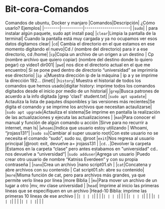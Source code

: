 # Bit-cora-Comandos
Comandos de ubuntu, Docker y manjaro
|Comandos|Descripción| ¿Cómo usarlo? Ejemplos|
|--------|-----------|-----------------------|
|`sudo`| | para instalar algún paquete, sudo apt install paq|
|`clear`|Limpia la pantalla de la terminal| Cuando la pantalla está muy cargada y ya no ocupamos ver esos datos digitamos clear|
|`cd`| Cambia el directorio en el que estamos en ese momento digitando el nuevo|Cd / (nombre del directorio) para ir a ese directorio, cd /home|
|`cp`|Copia un archivo de un origen a un destino | Cp (nombre archivo que quiero copiar) (nombre del destino donde lo quiero pegar) cp video1 dir001|
|`pwd`| nos dice el directorio actual en el que me encuentro| Si se pone pwd dentro de directorio “universidad” se imprimiría ese directorio|
|`ip a`|Muestra dirección ip de la máquina | ip a y se imprime la dirección 192… (linet)|
|`history`| Muestra el historial de todos los comandos que hemos usado|digitar history: imprime todos los comandos digitados desde el inicio por medio de un historial|
|`grep`|Busca patrones de acuerdo a la info digitada |grep 'clas1' student.txt|
|`sudo apt upadate`| Actauliza la lista de paqutes disponibles y las versiones más recientes|Se digita el comando y se imprime los archivos que necesitan actaulizarse|
|`sudo apt upgrade`|Actauliza el sistema|Se imprime en pantalla la realización de las actualizaciones y ejecuta las actualizaciones |
|`man`|Para conocer el manual y función de algún comando u acción |Sirve para no recurrir a internet, man ls|
|`whoami`|Indica que usuario estoy utilizando | Whoami, “jrojass131”|
|`sudo su`|Cambiar al super usuario root|Con este usuario no se necesita el comando “sudo”, sudo su, @root
|`exit`|Nos regresa al usuario principal |@root: exit, devuelve a= jrojass131 |
|`cd..`|Devolver la carpeta |Estamos en la carpeta “clase” pero antes estabamos en "universidad" cd.. nos devuelve a “universidad”|
|`sudo adduser`|Agrega un usuario |Puedo crear otro usuario de nombre “Katniss Everdeen” y con su propia contraseña |
|`nano`|Crea un archivo |nano script01.sh |
|`cat`|Concatena y abre archivos con su contenido | Cat script01.sh: abre su contenido|
|`more`|Misma función de cat, pero para archivos más grandes, ya que permite verlo línea por línea |more Biblia |
|`mv`|Para mover un archivo de un lugar a otro |mv<nombre de archivo><donde queremos moverlo>, mv clase universidad |
|`head`| Imprime al inicio las primeras líneas que se especifiquen en un archivo |Head-10 Biblia: imprime las primeras 10 líneas de ese archivo |
|``| | |
|``| | |
|``| | |
|``| | |
|``| | |
|``| | |
|``| | |
|``| | |
|``| | |
|``| | |

